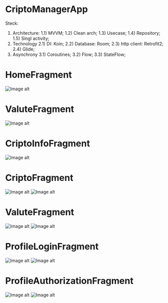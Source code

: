 # CriptoManagerApp
Steck:
1) Architecture:
       1.1) MVVM;
       1.2) Clean arch;
       1.3) Usecase; 
       1.4) Repository; 
       1.5) Singl activity;
 2) Technology 
      2.1) DI: Koin;
      2.2) Database: Room;
      2.3) http client: Retrofit2;
      2.4) Glide;
 3) Asynchrony
    3.1) Coroutines;
    3.2) Flow;
    3.3) StateFlow;

# HomeFragment
![Image alt](https://github.com/PrilepskiyAE/CriptoManagerApp/blob/master/screen/1_CriptoManagerApp.jpg)

# ValuteFragment
![Image alt](https://github.com/PrilepskiyAE/CriptoManagerApp/blob/master/screen/2_CriptoManagerApp.jpg)

# CriptoInfoFragment
![Image alt](https://github.com/PrilepskiyAE/CriptoManagerApp/blob/master/screen/3_CriptoManagerApp.jpg)

# CriptoFragment
![Image alt](https://github.com/PrilepskiyAE/CriptoManagerApp/blob/master/screen/4_CriptoManagerApp.jpg)
![Image alt](https://github.com/PrilepskiyAE/CriptoManagerApp/blob/master/screen/5_CriptoManagerApp.jpg)

# ValuteFragment
![Image alt](https://github.com/PrilepskiyAE/CriptoManagerApp/blob/master/screen/6_CriptoManagerApp.jpg)
![Image alt](https://github.com/PrilepskiyAE/CriptoManagerApp/blob/master/screen/7_CriptoManagerApp.jpg)

# ProfileLoginFragment
![Image alt](https://github.com/PrilepskiyAE/CriptoManagerApp/blob/master/screen/8_CriptoManagerApp.jpg)
![Image alt](https://github.com/PrilepskiyAE/CriptoManagerApp/blob/master/screen/9_CriptoManagerApp.jpg)

# ProfileAuthorizationFragment
![Image alt](https://github.com/PrilepskiyAE/CriptoManagerApp/blob/master/screen/10_CriptoManagerApp.jpg)
![Image alt](https://github.com/PrilepskiyAE/CriptoManagerApp/blob/master/screen/11_CriptoManagerApp.jpg)




